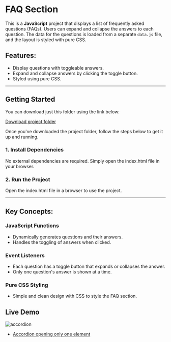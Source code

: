 # FAQ Section

This is a **JavaScript** project that displays a list of frequently asked questions (FAQs). Users can expand and collapse the answers to each question. The data for the questions is loaded from a separate `data.js` file, and the layout is styled with pure CSS.
## Features:
- Display questions with toggleable answers.
- Expand and collapse answers by clicking the toggle button.
- Styled using pure CSS.

---

## Getting Started

You can download just this folder using the link below:

[Download project folder](https://downgit.github.io/#/home?url=https://github.com/armandomzn/javascript-components/tree/main/accordion)

Once you've downloaded the project folder, follow the steps below to get it up and running.

### 1. Install Dependencies
No external dependencies are required. Simply open the index.html file in your browser.

### 2. Run the Project
Open the index.html file in a browser to use the project.

---

## Key Concepts:

### JavaScript Functions
- Dynamically generates questions and their answers.
- Handles the toggling of answers when clicked.

### Event Listeners
- Each question has a toggle button that expands or collapses the answer.
- Only one question's answer is shown at a time.

### Pure CSS Styling
- Simple and clean design with CSS to style the FAQ section.

## Live Demo
![accordion](https://github.com/user-attachments/assets/2e00f05e-b997-41c6-854b-adea2676b445)
- [Accordion opening only one element](https://unique-truffle-f87e44.netlify.app/)
